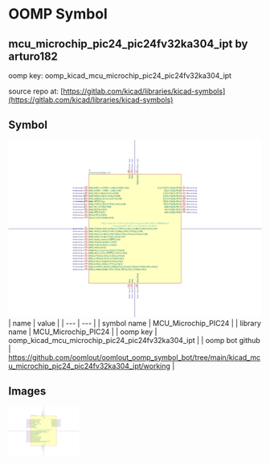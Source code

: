 # OOMP Symbol  
## mcu_microchip_pic24_pic24fv32ka304_ipt  by arturo182  
  
oomp key: oomp_kicad_mcu_microchip_pic24_pic24fv32ka304_ipt  
  
source repo at: [https://gitlab.com/kicad/libraries/kicad-symbols](https://gitlab.com/kicad/libraries/kicad-symbols)  
## Symbol  
  
[![working.png](working_600.png)](working.png)  
| name | value | 
| --- | --- | 
| symbol name | MCU_Microchip_PIC24 | 
| library name | MCU_Microchip_PIC24 | 
| oomp key | oomp_kicad_mcu_microchip_pic24_pic24fv32ka304_ipt | 
| oomp bot github | https://github.com/oomlout/oomlout_oomp_symbol_bot/tree/main/kicad_mcu_microchip_pic24_pic24fv32ka304_ipt/working | 
## Images  
  
[![working.png](working_140.png)](working.png)  
